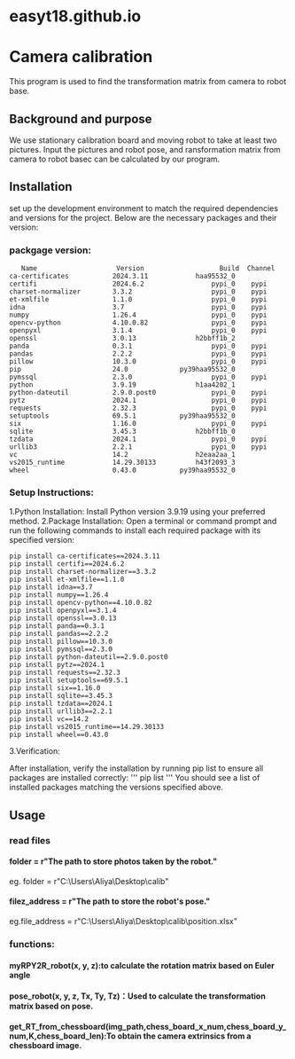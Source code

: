 # easyt18.github.io
# Camera calibration
This program is used to find the transformation matrix from camera to robot base.

## Background and purpose
We use stationary calibration board and moving robot to take at least two pictures. Input the pictures and robot pose, and ransformation matrix from camera to robot basec can be calculated by our program.

## Installation
 set up the development environment to match the required dependencies and versions for the project. Below are the necessary packages and their version:

 ### packgage version:

       Name                    Version                   Build  Channel
    ca-certificates           2024.3.11            haa95532_0
    certifi                   2024.6.2                 pypi_0    pypi  
    charset-normalizer        3.3.2                    pypi_0    pypi
    et-xmlfile                1.1.0                    pypi_0    pypi
    idna                      3.7                      pypi_0    pypi
    numpy                     1.26.4                   pypi_0    pypi
    opencv-python             4.10.0.82                pypi_0    pypi
    openpyxl                  3.1.4                    pypi_0    pypi
    openssl                   3.0.13               h2bbff1b_2
    panda                     0.3.1                    pypi_0    pypi
    pandas                    2.2.2                    pypi_0    pypi
    pillow                    10.3.0                   pypi_0    pypi
    pip                       24.0             py39haa95532_0
    pymssql                   2.3.0                    pypi_0    pypi
    python                    3.9.19               h1aa4202_1
    python-dateutil           2.9.0.post0              pypi_0    pypi
    pytz                      2024.1                   pypi_0    pypi
    requests                  2.32.3                   pypi_0    pypi
    setuptools                69.5.1           py39haa95532_0
    six                       1.16.0                   pypi_0    pypi
    sqlite                    3.45.3               h2bbff1b_0
    tzdata                    2024.1                   pypi_0    pypi
    urllib3                   2.2.1                    pypi_0    pypi
    vc                        14.2                 h2eaa2aa_1
    vs2015_runtime            14.29.30133          h43f2093_3
    wheel                     0.43.0           py39haa95532_0


### Setup Instructions:
1.Python Installation: 
Install Python version 3.9.19 using your preferred method.
2.Package Installation:
Open a terminal or command prompt and run the following commands to install each required package with its specified version:

    pip install ca-certificates==2024.3.11
    pip install certifi==2024.6.2
    pip install charset-normalizer==3.3.2
    pip install et-xmlfile==1.1.0
    pip install idna==3.7
    pip install numpy==1.26.4
    pip install opencv-python==4.10.0.82
    pip install openpyxl==3.1.4
    pip install openssl==3.0.13
    pip install panda==0.3.1
    pip install pandas==2.2.2
    pip install pillow==10.3.0
    pip install pymssql==2.3.0
    pip install python-dateutil==2.9.0.post0
    pip install pytz==2024.1
    pip install requests==2.32.3
    pip install setuptools==69.5.1
    pip install six==1.16.0
    pip install sqlite==3.45.3
    pip install tzdata==2024.1
    pip install urllib3==2.2.1
    pip install vc==14.2
    pip install vs2015_runtime==14.29.30133
    pip install wheel==0.43.0



3.Verification:

After installation, verify the installation by running pip list to ensure all packages are installed correctly:
'''
pip list
'''
You should see a list of installed packages matching the versions specified above.

## Usage
### read files
#### folder = r"The path to store photos taken by the robot."
eg. folder = r"C:\Users\Aliya\Desktop\calib"
#### filez_address = r"The path to store the robot's pose."
eg.file_address = r"C:\Users\Aliya\Desktop\calib\position.xlsx"

### functions:
#### myRPY2R_robot(x, y, z):to calculate the rotation matrix based on Euler angle
#### pose_robot(x, y, z, Tx, Ty, Tz)：Used to calculate the transformation matrix based on pose.
#### get_RT_from_chessboard(img_path,chess_board_x_num,chess_board_y_num,K,chess_board_len):To obtain the camera extrinsics from a chessboard image.
